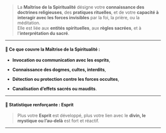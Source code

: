 > La **Maîtrise de la Spiritualité** désigne votre **connaissance des doctrines religieuses**, des **pratiques rituelles**, et de votre **capacité à interagir avec les forces invisibles** par la foi, la prière, ou la méditation.  
> Elle est liée aux **entités spirituelles**, aux **règles sacrées**, et à l'**interprétation du sacré**.

---

#### 📌 **Ce que couvre la Maîtrise de la Spiritualité** :

- **Invocation ou communication avec les esprits**,
    
- **Connaissance des dogmes, cultes, interdits**,
    
- **Détection ou protection contre les forces occultes**,
    
- **Canalisation d’effets sacrés ou maudits**.
    

---

#### 🧘 **Statistique renforçante** : Esprit

> Plus votre **Esprit** est développé, plus votre lien avec le **divin, le mystique ou l’au-delà** est fort et réactif.

---

